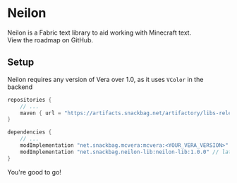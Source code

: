 # Neilon

Neilon is a Fabric text library to aid working with Minecraft text.\
View the roadmap on GitHub.

## Setup
Neilon requires any version of Vera over 1.0, as it uses `VColor` in the backend

```groovy
repositories {
    // ...
    maven { url = "https://artifacts.snackbag.net/artifactory/libs-release/" }
}

dependencies {
    // ...
    modImplementation "net.snackbag.mcvera:mcvera:<YOUR_VERA_VERSION>"
    modImplementation "net.snackbag.neilon-lib:neilon-lib:1.0.0" // latest version
}
```

You're good to go!
